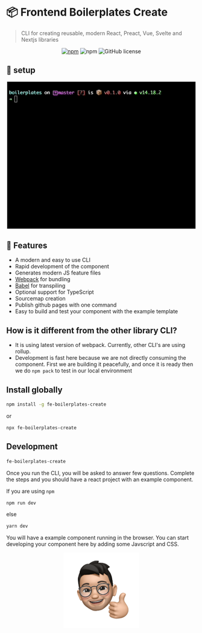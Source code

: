 # 📦 Frontend Boilerplates Create

> CLI for creating reusable, modern React, Preact, Vue, Svelte and Nextjs libraries


<div align="center">

[![npm](https://img.shields.io/npm/v/fe-boilerplates-create?style=flat-square)](https://www.npmjs.com/package/fe-boilerplates-create)
![npm](https://img.shields.io/npm/dt/fe-boilerplates-create?style=flat-square)
![GitHub license](https://img.shields.io/npm/l/fe-boilerplates-create?style=flat-square)

</div>

## :rocket: setup

<p align="center">
  <img width="500" src="https://github.com/jsdeveloperr/fe-boilerplates-create/blob/master/setup.gif">
</p>

## 🚀 Features 

- A modern and easy to use CLI
- Rapid development of the component
- Generates modern JS feature files
- [Webpack](https://webpack.js.org/) for bundling
- [Babel](https://babeljs.io/) for transpiling
- Optional support for TypeScript
- Sourcemap creation
- Publish github pages with one command
- Easy to build and test your component with the example template

## How is it different from the other library CLI?

- It is using latest version of webpack. Currently, other CLI's are using rollup.
- Development is fast here because we are not directly consuming the component. First we are building it peacefully, and once it is ready then we do `npm pack` to test in our local environment

## Install globally

```bash
npm install -g fe-boilerplates-create
```

or

```bash
npx fe-boilerplates-create
```

## Development

```bash
fe-boilerplates-create
```

Once you run the CLI, you will be asked to answer few questions. Complete the steps and you should have a react project with an example component.

If you are using `npm`

```bash
npm run dev
```

else

```bash
yarn dev
```

You will have a example component running in the browser. You can start developing your component here by adding some Javscript and CSS.


<p align="center" dir="auto">
    <img src="https://github.com/jsdeveloperr/fe-boilerplates-create/blob/master/user.png" width="200" alt="frontend boilerplates" style="max-width: 100%;"> 
</p>